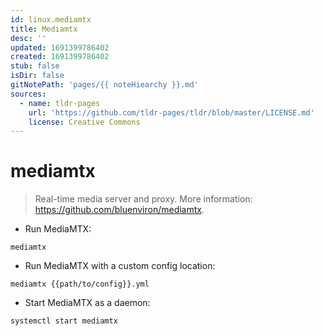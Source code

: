 ```yaml
---
id: linux.mediamtx
title: Mediamtx
desc: ''
updated: 1691399786402
created: 1691399786402
stub: false
isDir: false
gitNotePath: 'pages/{{ noteHiearchy }}.md'
sources:
  - name: tldr-pages
    url: 'https://github.com/tldr-pages/tldr/blob/master/LICENSE.md'
    license: Creative Commons
---
```

# mediamtx

> Real-time media server and proxy.
> More information: <https://github.com/bluenviron/mediamtx>.

- Run MediaMTX:

`mediamtx`

- Run MediaMTX with a custom config location:

`mediamtx {{path/to/config}}.yml`

- Start MediaMTX as a daemon:

`systemctl start mediamtx`

